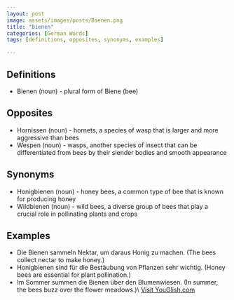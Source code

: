 ```yaml
---
layout: post
image: assets/images/posts/Bienen.png
title: "Bienen"
categories: [German Words]
tags: [definitions, opposites, synonyms, examples]

---
```


## Definitions

- Bienen (noun) - plural form of Biene (bee)

## Opposites

- Hornissen (noun) - hornets, a species of wasp that is larger and more aggressive than bees
- Wespen (noun) - wasps, another species of insect that can be differentiated from bees by their slender bodies and smooth appearance

## Synonyms

- Honigbienen (noun) - honey bees, a common type of bee that is known for producing honey
- Wildbienen (noun) - wild bees, a diverse group of bees that play a crucial role in pollinating plants and crops

## Examples

- Die Bienen sammeln Nektar, um daraus Honig zu machen. (The bees collect nectar to make honey.)
- Honigbienen sind für die Bestäubung von Pflanzen sehr wichtig. (Honey bees are essential for plant pollination.)
- Im Sommer summen die Bienen über den Blumenwiesen. (In summer, the bees buzz over the flower meadows.)\ <a id="yg-widget-0" class="youglish-widget" data-query="Bienen" data-lang="german" data-components="8412" data-auto-start="0" data-bkg-color="theme_light" data-title="How%20to%20pronounce%20Bienen%20in%20German"  rel="nofollow" href="https://youglish.com">Visit YouGlish.com</a><script async src="https://youglish.com/public/emb/widget.js" charset="utf-8"></script>